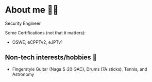 # About me 🧙‍♂️

Security Engineer

Some Certifications (not that it matters):
- OSWE, eCPPTv2, eJPTv1 

## Non-tech interests/hobbies 🧌

- Fingerstyle Guitar (Naga S-20 GAC), Drums (7A sticks), Tennis, and Astronomy
